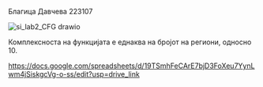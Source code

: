 Благица Давчева 223107

![si_lab2_CFG drawio](https://github.com/bdavcheva/SI_2024_lab2_223107/assets/167016222/983fbdd2-14fb-447b-befa-53d4ade6b0eb)

Комплексноста на функцијата е еднаква на бројот на региони, односно 10.

https://docs.google.com/spreadsheets/d/19TSmhFeCArE7bjD3FoXeu7YynLwm4jSiskgcVg-o-ss/edit?usp=drive_link
